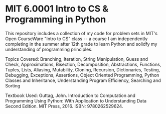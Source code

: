 # MIT 6.0001 Intro to CS & Programming in Python

This repository includes a collection of my code for problem sets in MIT's Open CourseWare "Intro to CS" class -- a course I am independently completing in the summer after 12th grade to learn Python and solidfy my understanding of programming principles.

Topics Covered: Branching, Iteration, String Manipulation, Guess and Check, Approximations, Bisection, Decomposition, Abstractions, Functions, Tuples, Lists, Aliasing, Mutability, Cloning, Recursion, Dictionaries, Testing, Debugging, Exceptions, Assertions, Object Oriented Programming, Python Classes and Inheritance, Understanding Program Efficiency, Searching and Sorting

Textbook Used: Guttag, John. Introduction to Computation and Programming Using Python: With Application to Understanding Data Second Edition. MIT Press, 2016. ISBN: 9780262529624.
